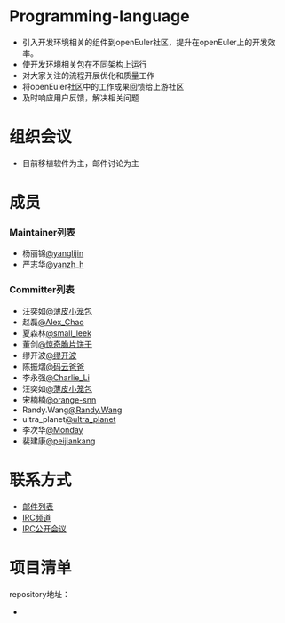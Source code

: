 # Programming-language

- 引入开发环境相关的组件到openEuler社区，提升在openEuler上的开发效率。
- 使开发环境相关包在不同架构上运行
- 对大家关注的流程开展优化和质量工作
- 将openEuler社区中的工作成果回馈给上游社区
- 及时响应用户反馈，解决相关问题



# 组织会议

- 目前移植软件为主，邮件讨论为主




# 成员

### Maintainer列表

- 杨丽锦[@yanglijin](https://gitee.com/yanglijin)
- 严志华[@yanzh_h](https://gitee.com/yanzh_h)


### Committer列表

- 汪奕如[@薄皮小笼包](https://gitee.com/ruebb)
- 赵磊[@Alex_Chao](https://gitee.com/AlexZ11)
- 夏森林[@small_leek](https://gitee.com/small_leek)
- 董剑[@惊奇脆片饼干](https://gitee.com/dogsheng)
- 缪开波[@缪开波](https://gitee.com/miao_kaibo)
- 陈振熠[@码云爸爸](https://gitee.com/eric14chan)
- 李永强[@Charlie_Li](https://gitee.com/Charlie_Li)
- 汪奕如[@薄皮小笼包](https://gitee.com/ruebb)
- 宋楠楠[@orange-snn](https://gitee.com/orange-snn)
- Randy.Wang[@Randy.Wang](https://gitee.com/wangxp006)
- ultra_planet[@ultra_planet](https://gitee.com/ultra_planet)
- 李次华[@Monday](https://gitee.com/licihua)
- 裴建康[@peijiankang](https://gitee.com/peijiankang)

# 联系方式

- [邮件列表](dev@openeuler.org)
- [IRC频道](#openeuler-dev)
- [IRC公开会议](#openeuler-meeting)





# 项目清单

repository地址：

- 

